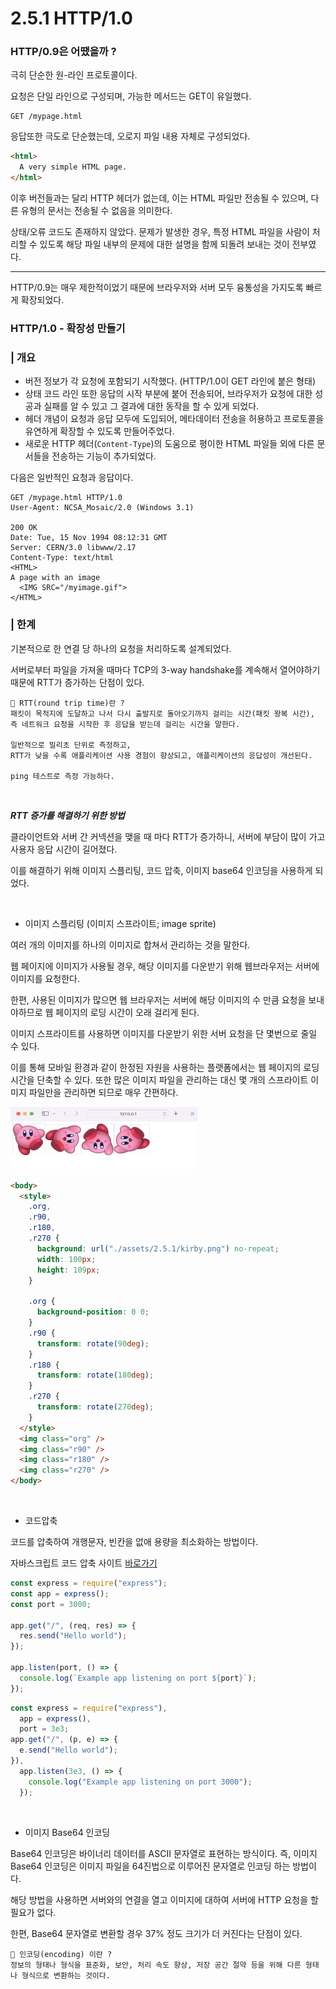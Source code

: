# 2.5.1 HTTP/1.0

### HTTP/0.9은 어땠을까 ?

극히 단순한 원-라인 프로토콜이다.

요청은 단일 라인으로 구성되며, 가능한 메서드는 GET이 유일했다.

```
GET /mypage.html
```

응답또한 극도로 단순했는데, 오로지 파일 내용 자체로 구성되었다.

```html
<html>
  A very simple HTML page.
</html>
```

이후 버전들과는 달리 HTTP 헤더가 없는데, 이는 HTML 파일만 전송될 수 있으며, 다른 유형의 문서는 전송될 수 없음을 의미한다.

상태/오류 코드도 존재하지 않았다. 문제가 발생한 경우, 특정 HTML 파일을 사람이 처리할 수 있도록 해당 파일 내부의 문제에 대한 설명을 함께 되돌려 보내는 것이 전부였다.

---

HTTP/0.9는 매우 제한적이었기 때문에 브라우저와 서버 모두 융통성을 가지도록 빠르게 확장되었다.

### HTTP/1.0 - 확장성 만들기

### | 개요

- 버전 정보가 각 요청에 포함되기 시작했다. (HTTP/1.0이 GET 라인에 붙은 형태)
- 상태 코드 라인 또한 응답의 시작 부분에 붙어 전송되어, 브라우저가 요청에 대한 성공과 실패를 알 수 있고 그 결과에 대한 동작을 할 수 있게 되었다.
- 헤더 개념이 요청과 응답 모두에 도입되어, 메타데이터 전송을 허용하고 프로토콜을 유연하게 확장할 수 있도록 만들어주었다.
- 새로운 HTTP 헤더(`Content-Type`)의 도움으로 평이한 HTML 파일들 외에 다른 문서들을 전송하는 기능이 추가되었다.

다음은 일반적인 요청과 응답이다.

```
GET /mypage.html HTTP/1.0
User-Agent: NCSA_Mosaic/2.0 (Windows 3.1)

200 OK
Date: Tue, 15 Nov 1994 08:12:31 GMT
Server: CERN/3.0 libwww/2.17
Content-Type: text/html
<HTML>
A page with an image
  <IMG SRC="/myimage.gif">
</HTML>
```

### | 한계

기본적으로 한 연결 당 하나의 요청을 처리하도록 설계되었다.

서버로부터 파일을 가져올 때마다 TCP의 3-way handshake를 계속해서 열어야하기 때문에 RTT가 증가하는 단점이 있다.

```
🥸 RTT(round trip time)란 ?
패킷이 목적지에 도달하고 나서 다시 출발지로 돌아오기까지 걸리는 시간(패킷 왕복 시간),
즉 네트워크 요청을 시작한 후 응답을 받는데 걸리는 시간을 말한다.

일반적으로 밀리초 단위로 측정하고,
RTT가 낮을 수록 애플리케이션 사용 경험이 향상되고, 애플리케이션의 응답성이 개선된다.

ping 테스트로 측정 가능하다.
```

<br />

<b> _RTT 증가를 해결하기 위한 방법_ </b>

클라이언트와 서버 간 커넥션을 맺을 때 마다 RTT가 증가하니, 서버에 부담이 많이 가고 사용자 응답 시간이 길어졌다.

이를 해결하기 위해 이미지 스플리팅, 코드 압축, 이미지 base64 인코딩을 사용하게 되었다.

<br />

- 이미지 스플리팅 (이미지 스프라이트; image sprite)

여러 개의 이미지를 하나의 이미지로 합쳐서 관리하는 것을 말한다.

웹 페이지에 이미지가 사용될 경우, 해당 이미지를 다운받기 위해 웹브라우저는 서버에 이미지를 요청한다.

한편, 사용된 이미지가 많으면 웹 브라우저는 서버에 해당 이미지의 수 만큼 요청을 보내야하므로 웹 페이지의 로딩 시간이 오래 걸리게 된다.

이미지 스프라이트를 사용하면 이미지를 다운받기 위한 서버 요청을 단 몇번으로 줄일 수 있다.

이를 통해 모바일 환경과 같이 한정된 자원을 사용하는 플랫폼에서는 웹 페이지의 로딩 시간을 단축할 수 있다. 또한 많은 이미지 파일을 관리하는 대신 몇 개의 스프라이트 이미지 파일만을 관리하면 되므로 매우 간편하다.

<img src="../../assets/2.5.1/output.png" width="300px" height="100px">

```html
<body>
  <style>
    .org,
    .r90,
    .r180,
    .r270 {
      background: url("./assets/2.5.1/kirby.png") no-repeat;
      width: 100px;
      height: 109px;
    }

    .org {
      background-position: 0 0;
    }
    .r90 {
      transform: rotate(90deg);
    }
    .r180 {
      transform: rotate(180deg);
    }
    .r270 {
      transform: rotate(270deg);
    }
  </style>
  <img class="org" />
  <img class="r90" />
  <img class="r180" />
  <img class="r270" />
</body>
```

<br />

- 코드압축

코드를 압축하여 개행문자, 빈칸을 없애 용량을 최소화하는 방법이다.

자바스크립트 코드 압축 사이트 [바로가기](https://www.toptal.com/developers/javascript-minifier)

```javascript
const express = require("express");
const app = express();
const port = 3000;

app.get("/", (req, res) => {
  res.send("Hello world");
});

app.listen(port, () => {
  console.log(`Example app listening on port ${port}`);
});
```

```javascript
const express = require("express"),
  app = express(),
  port = 3e3;
app.get("/", (p, e) => {
  e.send("Hello world");
}),
  app.listen(3e3, () => {
    console.log("Example app listening on port 3000");
  });
```

<br />

- 이미지 Base64 인코딩

Base64 인코딩은 바이너리 데이터를 ASCII 문자열로 표현하는 방식이다. 즉, 이미지 Base64 인코딩은 이미지 파일을 64진법으로 이루어진 문자열로 인코딩 하는 방법이다.

해당 방법을 사용하면 서버와의 연결을 열고 이미지에 대하여 서버에 HTTP 요청을 할 필요가 없다.

한편, Base64 문자열로 변환할 경우 37% 정도 크기가 더 커진다는 단점이 있다.

```
🥸 인코딩(encoding) 이란 ?
정보의 형태나 형식을 표준화, 보안, 처리 속도 향상, 저장 공간 절약 등을 위해 다른 형태나 형식으로 변환하는 것이다.
```
